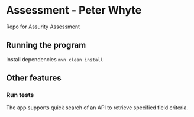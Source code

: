 # Assessment - Peter Whyte 

Repo for Assurity Assessment



## Running the program

Install dependencies `mvn clean install`



## Other features

### Run tests

The app supports quick search of an API to retrieve specified field criteria.
